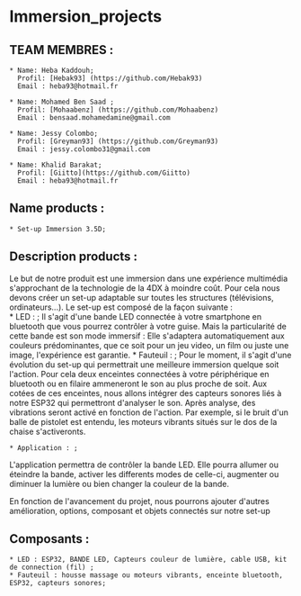 # Immersion_projects

## TEAM MEMBRES :
	* Name: Heba Kaddouh; 
	  Profil: [Hebak93] (https://github.com/Hebak93)
	  Email : heba93@hotmail.fr
	  
	* Name: Mohamed Ben Saad ;
	  Profil: [Mohaabenz] (https://github.com/Mohaabenz)
	  Email : bensaad.mohamedamine@gmail.com

	* Name: Jessy Colombo; 
	  Profil: [Greyman93] (https://github.com/Greyman93)
	  Email : jessy.colombo31@gmail.com
	  
	* Name: Khalid Barakat; 
	  Profil: [Giitto](https://github.com/Giitto)
	  Email : heba93@hotmail.fr
	  
## Name products :
	* Set-up Immersion 3.5D;

## Description products :

Le but de notre produit est une immersion dans une expérience multimédia s'approchant de la technologie de la 4DX à moindre coût.
Pour cela nous devons créer un set-up adaptable sur toutes les structures (télévisions, ordinateurs...). Le set-up est composé de la façon suivante :	
	* LED : ;
	Il s'agit d'une bande LED connectée à votre smartphone en bluetooth que vous pourrez contrôler à votre guise. Mais la particularité de cette bande est son mode immersif : Elle s'adaptera automatiquement aux couleurs prédominantes, que ce soit pour un jeu video, un film ou juste une image, l'expérience est garantie. 
	* Fauteuil : ;
	Pour le moment, il s'agit d'une évolution du set-up qui permettrait une meilleure immersion quelque soit l'action. Pour cela deux enceintes connectées à votre périphérique en bluetooth ou en filaire ammeneront le son au plus proche de soit. Aux cotées de ces enceintes, nous allons intégrer des capteurs sonores liés à notre ESP32 qui permettront d'analyser le son. Après analyse, des vibrations seront activé en fonction de l'action. Par exemple, si le bruit d'un balle de pistolet est entendu, les moteurs vibrants situés sur le dos de la chaise s'activeronts. 

	* Application : ; 
L'application permettra de contrôler la bande LED. Elle pourra allumer ou éteindre la bande, activer les differents modes de celle-ci, augmenter ou diminuer la lumière ou bien changer la couleur de la bande.

En fonction de l'avancement du projet, nous pourrons ajouter d'autres amélioration, options, composant et objets connectés sur notre set-up

## Composants :
	* LED : ESP32, BANDE LED, Capteurs couleur de lumière, cable USB, kit de connection (fil) ;
	* Fauteuil : housse massage ou moteurs vibrants, enceinte bluetooth, ESP32, capteurs sonores; 



	  
	  
